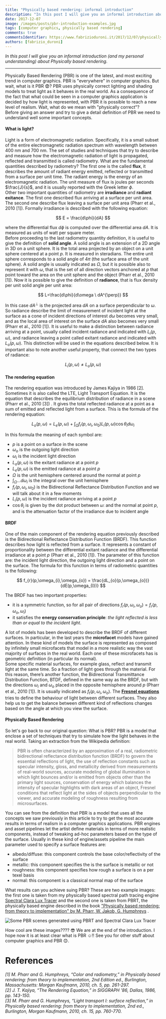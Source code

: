 ```yaml
---
title: "Physically based rendering: informal introduction"
description: "In this post I will give you an informal introduction about Physically based rendering."
date: 2017-12-07
image: /images/posts/pbr-introduction-examples.jpg
tags: [computer graphics, physically based rendering]
comments: true
commentsIdentifier: https://www.fabrizioduroni.it/2017/12/07/physically-base-rendering-introduction/
authors: [fabrizio_duroni]
---
```


*In this post I will give you an informal introduction (and my personal understanding) about Physically based
rendering.*

---

Physically Based Rendering (PBR) is one of the latest, and most exciting trend in computer graphics. PBR is "everywhere"
in computer graphics. But wait, what is it PBR :fearful:? PBR uses physically correct lighting and shading models to
treat light as it behaves in the real world. As a consequence of the fact that what could be seen in a computer graphics
application is decided by how light is represented, with PBR it is possible to reach a new level of realism. Wait,
what do we mean with "physically correct"?  
Before giving an answer and try to give a detail definition of PBR we need to understand well some important concepts.

#### **What is light?**

Light is a form of electromagnetic radiation. Specifically, it is a small subset of the entire electromagnetic radiation
spectrum with wavelength between 400 nm and 700 nm. The set of studies and techniques that try to describe and measure
how the electromagnetic radiation of light is propagated, reflected and transmitted is called radiometry. What are the
fundamental quantities described by radiometry? The first one is the called **flux**, it describes the amount of radiant
energy emitted, reflected or transmitted from a surface per unit time. The radiant energy is the energy of an
electromagnetic radiation. The unit measure of flux is joules per seconds $\frac{J}{s}$, and it is usually reported with
the Greek letter $\phi$.  
Other two important quantities of radiometry are **irradiance** and **radiant exitance**. The first one described flux
arriving at a surface per unit area. The second one describe flux leaving a surface per unit area (Pharr et al.,
2010 [1]). Formally irradiance is described with the following equation:

$$
E = \frac{d\phi}{dA}
$$

where the differential flux $d\phi$ is computed over the differential area $dA$. It is measured as units of watt per
square meter.  
Before proceeding to the last radiometry quantity definition, it is useful to give the definition of **solid angle**. A
solid angle is an extension of a 2D angle in 3D on a unit sphere. It is the total area projected by an object on a unit
sphere centered at a point $p$. It is measured in steradians. The entire unit sphere corresponds to a solid angle of
$4\pi$ (the surface area of the unit sphere). A solid angle is usually indicated as $\Omega$, but it is possible also to
represent it with $\omega$, that is the set of all direction vectors anchored at $p$ that point toward the area on the
unit sphere and the object (Pharr et al., 2010 [1]). Now it is possible to give the definition of **radiance**, that is
flux density per unit solid angle per unit area:

$$
L=\frac{d\phi}{d\omega \ dA^{\perp}}
$$

In this case $dA^{\perp}$ is the projected area $dA$ on a surface perpendicular to $\omega$. So radiance describe the
limit of measurement of incident light at the surface as a cone of incident directions of interest ${d\omega}$ becomes
very small, and as the local area of interest on the surface $dA$ also becomes very small (Pharr et al., 2010 [1]). It
is useful to make a distinction between radiance arriving at a point, usually called incident radiance and indicated
with $L_{i}(p,\omega)$, and radiance leaving a point called exitant radiance and indicated with $L_{o}(p,\omega)$. This
distinction will be used in the equations described below. It is important also to note another useful property, that
connect the two types of radiance:

$$
L_{i}(p,\omega) \neq L_{o}(p,\omega)
$$

#### **The rendering equation**

The rendering equation was introduced by James Kajiya in 1986 [2]. Sometimes it is also called the LTE, Light Transport
Equation. It is the equation that describes the equilibrium distribution of radiance in a scene (Pharr et al., 2010 [3])
. It gives the total reflected radiance at a point as a sum of emitted and reflected light from a surface. This is the
formula of the rendering equation:

$$
L_{o}(p,\omega) = L_{e}(p,\omega) + \int_{\Omega}f_{r}(p,\omega_{i},\omega_{0})L_{i}(p,\omega)\cos\theta_{i}d\omega_
{i}
$$

In this formula the meaning of each symbol are:

* $p$ is a point on a surface in the scene
* $\omega_{o}$ is the outgoing light direction
* $\omega_{i}$ is the incident light direction
* $L_{o}(p,\omega)$ is the exitant radiance at a point $p$
* $L_{e}(p,\omega)$ is the emitted radiance at a point $p$
* $\Omega$ is the unit hemisphere centered around the normal at point $p$
* $\int_{\Omega}...d\omega_{i}$ is the integral over the unit hemisphere
* $f_{r}(p,\omega_{i},\omega_{0})$ is the Bidirectional Reflectance Distribution Function and we will talk about it in a
  few moments
* $L_{i}(p,\omega)$ is the incident radiance arriving at a point $p$
* $\cos\theta_{i}$ is given by the dot product between 𝜔: and the normal at point $p$, and is the attenuation factor of
  the irradiance due to incident angle

#### **BRDF**

One of the main component of the rendering equation previously described is the Bidirectional Reflectance Distribution
Function (BRDF). This function describes how light is reflected from a surface. It represents a constant of
proportionality between the differential exitant radiance and the differential irradiance at a point $p$ (Pharr et al.,
2010 [1]). The parameter of this function are: the incident light direction, the outgoing light direction and a point on
the surface. The formula for this function in terms of radiometric quantities is the following:

$$
f_{r}(p,\omega_{i},\omega_{o}) = \frac{dL_{o}(p,\omega_{o})}{dE(p,\omega_{I})}
$$

The BRDF has two important properties:

* it is a symmetric function, so for all pair of directions $f_{r}(p,\omega_{i},\omega_{o}) = f_{r}(p,\omega_
  {o},\omega_{i})$
* it satisfies the **energy conservation principle**: *the light reflected is less than or equal to the incident light*.

A lot of models has been developed to describe the BRDF of different surfaces. In particular, in the last years the **microfacet** 
models have gained attention. In these kind of models the surface is represented as composed by infinitely
small microfacets that model in a more realistic way the vast majority of surfaces in the real world. Each one of these
microfacets has is geometric definition (in particular its normal).  
Some specific material surfaces, for example glass, reflect and transmit light at the same time. So a fraction of light
goes through the material. For this reason, there’s another function, the Bidirectional Transmittance Distribution
Function, BTDF, defined in the same way as the BRDF, but with the directions $\omega_{i}$ and $\omega_{o}$ placed in the
opposite hemisphere around $p$ (Pharr et al., 2010 [1]). It is usually indicated as $f_{t}(p,\omega_{i},\omega_{o})$.
The **[Fresnel equations](https://en.wikipedia.org/wiki/Fresnel_equations "Fresnel equations")** tries to define the
behaviour of light between different surfaces. They also help us to get the balance between different kind of
reflections changes based on the angle at which you view the surface.

#### **Physically Based Rendering**

So let's go back to our original question: What is PBR? PBR is a model that enclose a set of techniques that try to
simulate how the light behaves in the real world. Taking an extraction from the Wikipedia definition:

> PBR is often characterized by an approximation of a real, radiometric bidirectional reflectance distribution function (BRDF) to govern the essential reflections of light, the use of reflection constants such as specular intensity, gloss, and metallicity derived from measurements of real-world sources, accurate modeling of global illumination in which light bounces and/or is emitted from objects other than the primary light sources, conservation of energy which balances the intensity of specular highlights with dark areas of an object, Fresnel conditions that reflect light at the sides of objects perpendicular to the viewer, and accurate modeling of roughness resulting from microsurfaces.

You can see from the definition that PBR is a model that uses all the concepts we saw previously in this article to try
to get the most accurate results in terms of realism in a computer graphics applications. PBR engines and asset
pipelines let the artist define materials in terms of more realistic components, instead of tweaking ad-hoc parameters
based on the type of the surface. Usually in these kind of engine/assets pipeline the main parameter used to specify a
surface features are:

* albedo/diffuse: this component controls the base color/reflectivity of the surface
* metallic: this component specifies the is the surface is metallic or not
* roughness: this component specifies how rough a surface is on a per texel basis
* normal: this component is a classical normal map of the surface

What results can you achieve suing PBR? These are two example images: the first one is taken from my physically based
spectral path tracing
engine [Spectral Clara Lux Tracer](https://github.com/chicio/Spectral-Clara-Lux-Tracer "Spectral Clara Lux Tracer") and
the second one is taken from PBRT, the physically based engine described in the
book ["Physically based rendering: from theory to implementation" by M. Pharr, W. Jakob, G. Humphreys](https://www.pbrt.org "Physically based rendering: from theory to implementation by M. Pharr, W. Jakob, G. Humphreys")
.

![Some PBR scenes generated using PBRT and Spectral Clara Lux Tracer](/images/posts/pbr-introduction-examples.jpg)

How cool are these images???? :sunglasses:
We are at the end of the introduction. I hope now it is at least clear what is PBR :relaxed:!! See you for other stuff
about computer graphics and PBR :blush:.

# References

*[1] M. Pharr and G. Humphreys, “Color and radiometry,” in Physically based rendering: from theory to implementation,
2nd Edition ed., Burlington, Massachusetts: Morgan Kaufmann, 2010, ch. 5, pp. 261-297.  
[2] J. T. Kajiya, “The Rendering Equation,” in SIGGRAPH '86, Dallas, 1986, pp. 143-150.  
[3] M. Pharr and G. Humphreys, “Light transport I: surface reflection,” in Physically based rendering: from theory to
implementation, 2nd ed., Burlington, Morgan Kaufmann, 2010, ch. 15, pp. 760-770.*

